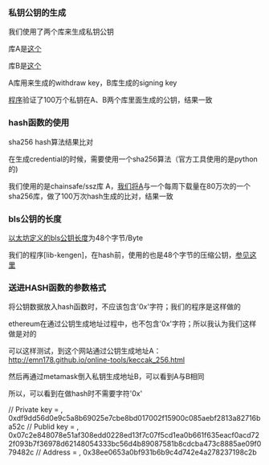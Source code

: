 ### 私钥公钥的生成

我们使用了两个库来生成私钥公钥

库A是[这个](https://www.npmjs.com/package/@jadepool/bls)

库B是[这个](https://github.com/alexxuyang/lodestar/blob/c156aa1b170bc9437e063350255da056b5abc887/packages/lodestar-cli/src/depositContract/depositData.ts#L5)

A库用来生成的withdraw key，B库生成的signing key

[程序](01-priv-key/main.js)验证了100万个私钥在A、B两个库里面生成的公钥，结果一致


### hash函数的使用

sha256 hash算法结果比对

在生成credential的时候，需要使用一个sha256算法（官方工具使用的是python的)

我们使用的是chainsafe/ssz库 A，[我们将A]([程序](02-sha256-hash/main.js))与一个每周下载量在80万次的一个sha256库，做了100万次hash生成的比对，结果一致


### bls公钥的长度

[以太坊定义的bls公钥长度](https://github.com/ethereum/consensus-specs/blob/7a5cdc2a9df9a19c3abe47d88a8b7587a9f109d3/specs/core/0_beacon-chain.md#custom-types)为48个字节/Byte

我们的程序[lib-kengen]，在hash前，使用的也是48个字节的压缩公钥，[参见这里](01-priv-key/100.out.txt#L4)


### 送进HASH函数的参数格式

将公钥数据放入hash函数时，不应该包含'0x'字符；我们的程序是这样做的

ethereum在通过公钥生成地址过程中，也不包含'0x'字符；所以我认为我们这样做是对的

可以这样测试，到这个网站通过公钥生成地址A：http://emn178.github.io/online-tools/keccak_256.html

然后再通过metamask倒入私钥生成地址B，可以看到A与B相同

所以，可以看到在做hash时不需要字符'0x'

// Private key = , 0xdf9dd56d0e9c5a8b69025e7cbe8bd017002f15900c085aebf2813a82716ba52c
// Publid key = , 0x07c2e848078e51af308edd0228ed13f7c07f5cd1ea0b661f635eacf0acd722f093b7f36978d62148054333bc56d4b89087581b8cdcba473c8885ae09f079482c
// Address = , 0x38ee0653a0bf931b6b9c4d742e4a278237198c2b